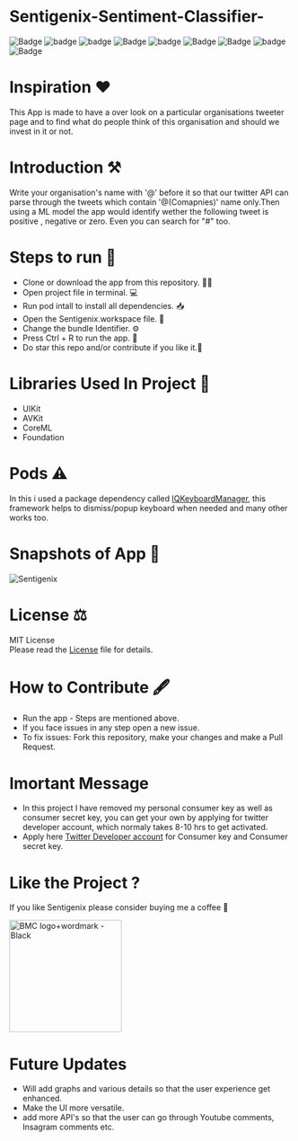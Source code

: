 # Sentigenix-Sentiment-Classifier-

![Badge](https://img.shields.io/badge/Xcode-11.6-green)
![badge](https://img.shields.io/badge/Swift-5.0-red)
![badge](https://img.shields.io/badge/iOS-13-blue)
![Badge](https://img.shields.io/badge/License-MIT-yellow) 
![badge](https://img.shields.io/badge/Platfrom-iOS-orange)
![Badge](https://img.shields.io/badge/Sentiment-Analyser-yellowgreen)
![Badge](https://img.shields.io/badge/Sentiment-App-orange)
![badge](https://img.shields.io/badge/IQKeyboardManager-Swift-red)
![Badge](https://img.shields.io/badge/Swifty-JSON-green)

# Inspiration ❤️

This App is made to have a over look on a particular organisations tweeter page and to find what do people think of this organisation and should we invest in it or not.

# Introduction ⚒  

Write your organisation's name with '@' before it so that our twitter API can parse through the tweets which contain '@(Comapnies)' name only.Then using a ML model the app would identify wether the following tweet is positive , negative or zero.
Even you can search for "#" too.

# Steps to run 📲

* Clone or download the app from this repository. 👩‍💻
* Open project file in terminal. 💻
* Run pod intall to install all dependencies. 📥
* Open the Sentigenix.workspace file. 💾
* Change the bundle Identifier. ⚙️
* Press Ctrl + R to run the app. 📲
* Do star this repo and/or contribute if you like it.🙂 


# Libraries Used In Project 📒 

* UIKit <br>
* AVKit
* CoreML
* Foundation

# Pods ⚠️

In this i used a package dependency called [IQKeyboardManager](https://github.com/hackiftekhar/IQKeyboardManager), this framework helps to dismiss/popup keyboard when needed
and many other works too.

# Snapshots of App 📸

![Sentigenix](https://user-images.githubusercontent.com/56252259/92302587-044eff00-ef8b-11ea-94b9-412b3add284c.png)


# License ⚖️  

MIT License<br> Please read the [License](https://github.com/gokulnair2001/Sentigenix-Sentiment-Classifier-/blob/master/LICENSE) file for details.

# How to Contribute 🖋 

* Run the app - Steps are mentioned above.
* If you face issues in any step open a new issue.
* To fix issues: Fork this repository, make your changes and make a Pull Request. 

# Imortant Message 

* In this project I have removed my personal consumer key as well as consumer secret key, you can get your own by applying for twitter developer account, which normaly takes
8-10 hrs to get activated.
* Apply here [Twitter Developer account](https://developer.twitter.com/en) for Consumer key and Consumer secret key.

# Like the Project ?
If you like Sentigenix please consider buying me a coffee 🥰

[<img width="200" alt="BMC logo+wordmark - Black" src="https://user-images.githubusercontent.com/56252259/98195548-0c55fb80-1f48-11eb-8293-02131a0d908c.png">](https://www.buymeacoffee.com/gokulnair)

# Future Updates

* Will add graphs and various details so that the user experience get enhanced.
* Make the UI more versatile.
* add more API's so that the user can go through Youtube comments, Insagram comments etc.
